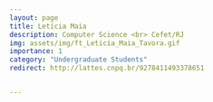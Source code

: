 ```yaml
---
layout: page
title: Letícia Maia
description: Computer Science <br> Cefet/RJ
img: assets/img/ft_Leticia_Maia_Tavora.gif
importance: 1
category: "Undergraduate Students"
redirect: http://lattes.cnpq.br/9278411493378651


---
```

